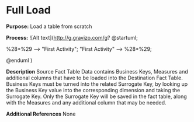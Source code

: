 ﻿# Full Load

**Purpose:**
Load a table from scratch

**Process:**
![Alt text](http://g.gravizo.com/g?
  @startuml;

  %28*%29 --> "First Activity";
  "First Activity" --> %28*%29;
  
  @enduml
)

**Description**
Source Fact Table Data contains Business Keys, Measures and additional columns that have to be loaded into the Destination Fact Table. Business Keys must be turned into the related Surrogate Key, by looking up the Business Key value into the corresponding dimension and taking the Surrogate Key. Only the Surrogate Key will be saved in the fact table, along with the Measures and any additional column that may be needed.

**Additional References**
None
